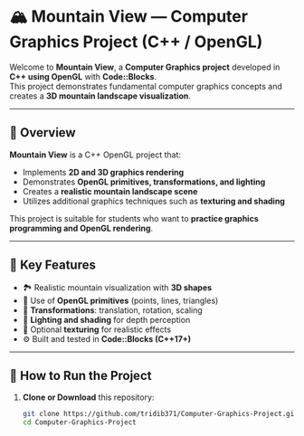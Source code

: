 # 🏔️ Mountain View — Computer Graphics Project (C++ / OpenGL)

Welcome to **Mountain View**, a **Computer Graphics project** developed in **C++ using OpenGL** with **Code::Blocks**.  
This project demonstrates fundamental computer graphics concepts and creates a **3D mountain landscape visualization**.

---

## 📘 Overview

**Mountain View** is a C++ OpenGL project that:

- Implements **2D and 3D graphics rendering**  
- Demonstrates **OpenGL primitives, transformations, and lighting**  
- Creates a **realistic mountain landscape scene**  
- Utilizes additional graphics techniques such as **texturing and shading**

This project is suitable for students who want to **practice graphics programming and OpenGL rendering**.

---

## 🧩 Key Features

- 🏞️ Realistic mountain visualization with **3D shapes**  
- 🔹 Use of **OpenGL primitives** (points, lines, triangles)  
- 🔹 **Transformations**: translation, rotation, scaling  
- 🔹 **Lighting and shading** for depth perception  
- 🔹 Optional **texturing** for realistic effects  
- ⚙️ Built and tested in **Code::Blocks (C++17+)**  

---

## 🧰 How to Run the Project

1. **Clone or Download** this repository:
   ```bash
   git clone https://github.com/tridib371/Computer-Graphics-Project.git
   cd Computer-Graphics-Project
